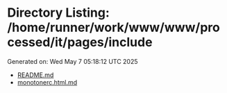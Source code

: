 # Directory Listing: /home/runner/work/www/www/processed/it/pages/include
Generated on: Wed May  7 05:18:12 UTC 2025

- [README.md](README.md)
- [monotonerc.html.md](monotonerc.html.md)
